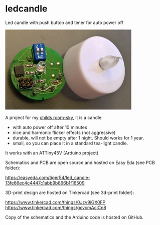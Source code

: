 # ledcandle
Led candle with push button and timer for auto power off

<img src="https://github.com/Adrianotiger/ledcandle/blob/master/candle_pic1.png" height="256px" alt="Candle PCB and case" />

A project for my [childs room-sky](https://www.youtube.com/watch?v=BvMHdN5_T0Q), it is a candle:
- with auto power off after 10 minutes
- nice and harmonic flicker effects (not aggressive)
- durable, will not be empty after 1 night. Should works for 1 year.
- small, so you can place it in a standard tea-light candle.

It works with an ATTiny45V (Arduino project)

Schematics and PCB are open source and hosted on Easy Eda (see PCB folder): 

https://easyeda.com/tiger54/led_candle-13fe66ec4c4447c1abb9b866b1f16509

3D-print design are hosted on Tinkercad (see 3d-print folder): 

https://www.tinkercad.com/things/0Jzv9iGX0FP
https://www.tinkercad.com/things/gcvcmAciCn8

Copy of the schematics and the Arduino code is hosted on GitHub.
